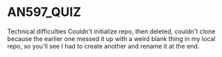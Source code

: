# AN597_QUIZ
Technical difficulties
Couldn't initialize repo, then deleted, couldn't clone because the earlier one messed it up with a weird blank thing in my local repo, so you'll see I had to create another and rename it at the end. 
